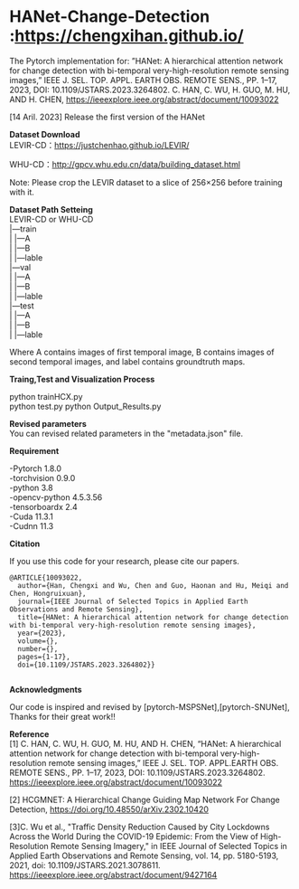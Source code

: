 
# HANet-Change-Detection :https://chengxihan.github.io/
The Pytorch implementation for:
”HANet: A hierarchical attention network for change detection with bi-temporal very-high-resolution remote sensing images,” IEEE J. SEL. TOP. APPL. EARTH OBS. REMOTE SENS., PP. 1–17, 2023, DOI: 10.1109/JSTARS.2023.3264802.
 C. HAN, C. WU, H. GUO, M. HU, AND H. CHEN, 
 https://ieeexplore.ieee.org/abstract/document/10093022

[14 Aril. 2023] Release the first version of the HANet

__Dataset Download__   
 LEVIR-CD：https://justchenhao.github.io/LEVIR/  
 
 WHU-CD：http://gpcv.whu.edu.cn/data/building_dataset.html


 Note: Please crop the LEVIR dataset to a slice of 256×256 before training with it.  

__Dataset Path Setteing__  
 LEVIR-CD or WHU-CD  
     |—train  
          |   |—A  
          |   |—B  
          |   |—lable  
     |—val  
          |   |—A  
          |   |—B  
          |   |—lable  
     |—test  
          |   |—A  
          |   |—B  
          |   |—lable
          
 Where A contains images of first temporal image, B contains images of second temporal images, and label contains groundtruth maps.  

__Traing,Test and Visualization Process__   

 python trainHCX.py   
 python test.py 
 python Output_Results.py

__Revised parameters__  
 You can revised related parameters in the "metadata.json" file.  

__Requirement__  

-Pytorch 1.8.0  
-torchvision 0.9.0  
-python 3.8  
-opencv-python  4.5.3.56  
-tensorboardx 2.4  
-Cuda 11.3.1  
-Cudnn 11.3  


__Citation__  

 If you use this code for your research, please cite our papers.  

```
@ARTICLE{10093022,
  author={Han, Chengxi and Wu, Chen and Guo, Haonan and Hu, Meiqi and Chen, Hongruixuan},
  journal={IEEE Journal of Selected Topics in Applied Earth Observations and Remote Sensing}, 
  title={HANet: A hierarchical attention network for change detection with bi-temporal very-high-resolution remote sensing images}, 
  year={2023},
  volume={},
  number={},
  pages={1-17},
  doi={10.1109/JSTARS.2023.3264802}}


```
__Acknowledgments__  

 Our code is inspired and revised by [pytorch-MSPSNet],[pytorch-SNUNet], Thanks  for their great work!!  

__Reference__  
[1] C. HAN, C. WU, H. GUO, M. HU, AND H. CHEN, 
“HANet: A hierarchical attention network for change detection with bi-temporal very-high-resolution remote sensing images,” IEEE J. SEL. TOP. APPL.EARTH OBS. REMOTE SENS., PP. 1–17, 2023, DOI: 10.1109/JSTARS.2023.3264802.
https://ieeexplore.ieee.org/abstract/document/10093022

[2] HCGMNET: A Hierarchical Change Guiding Map Network For Change Detection, https://doi.org/10.48550/arXiv.2302.10420

[3]C. Wu et al., "Traffic Density Reduction Caused by City Lockdowns Across the World During the COVID-19 Epidemic: From the View of High-Resolution Remote Sensing Imagery," in IEEE Journal of Selected Topics in Applied Earth Observations and Remote Sensing, vol. 14, pp. 5180-5193, 2021, doi: 10.1109/JSTARS.2021.3078611.
https://ieeexplore.ieee.org/abstract/document/9427164

